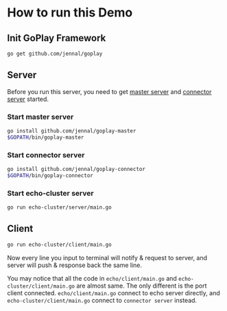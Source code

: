 # How to run this Demo

## Init GoPlay Framework

```bash
go get github.com/jennal/goplay
```

## Server

Before you run this server, you need to get [master server](https://github.com/Jennal/goplay-master) and [connector server](https://github.com/Jennal/goplay-connector) started.

### Start master server

```bash
go install github.com/jennal/goplay-master
$GOPATH/bin/goplay-master
```

### Start connector server

```bash
go install github.com/jennal/goplay-connector
$GOPATH/bin/goplay-connector
```

### Start echo-cluster server

```bash
go run echo-cluster/server/main.go
```

## Client

```bash
go run echo-cluster/client/main.go
```

Now every line you input to terminal will notify & request to server, and server will push & response back the same line.

You may notice that all the code in `echo/client/main.go` and `echo-cluster/client/main.go` are almost same. The only different is the port client connected. `echo/client/main.go` connect to echo server directly, and `echo-cluster/client/main.go` connect to `connector server` instead.
